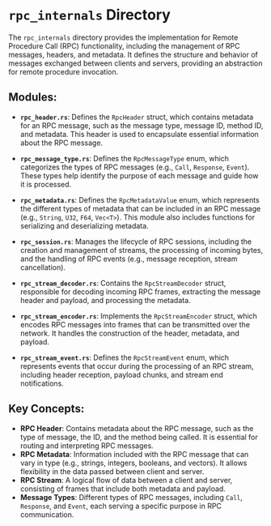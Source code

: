 # `rpc_internals` Directory

The `rpc_internals` directory provides the implementation for Remote Procedure Call (RPC) functionality, including the management of RPC messages, headers, and metadata. It defines the structure and behavior of messages exchanged between clients and servers, providing an abstraction for remote procedure invocation.

## Modules:

* **`rpc_header.rs`**: Defines the `RpcHeader` struct, which contains metadata for an RPC message, such as the message type, message ID, method ID, and metadata. This header is used to encapsulate essential information about the RPC message.

* **`rpc_message_type.rs`**: Defines the `RpcMessageType` enum, which categorizes the types of RPC messages (e.g., `Call`, `Response`, `Event`). These types help identify the purpose of each message and guide how it is processed.

* **`rpc_metadata.rs`**: Defines the `RpcMetadataValue` enum, which represents the different types of metadata that can be included in an RPC message (e.g., `String`, `U32`, `F64`, `Vec<T>`). This module also includes functions for serializing and deserializing metadata.

* **`rpc_session.rs`**: Manages the lifecycle of RPC sessions, including the creation and management of streams, the processing of incoming bytes, and the handling of RPC events (e.g., message reception, stream cancellation).

* **`rpc_stream_decoder.rs`**: Contains the `RpcStreamDecoder` struct, responsible for decoding incoming RPC frames, extracting the message header and payload, and processing the metadata.

* **`rpc_stream_encoder.rs`**: Implements the `RpcStreamEncoder` struct, which encodes RPC messages into frames that can be transmitted over the network. It handles the construction of the header, metadata, and payload.

* **`rpc_stream_event.rs`**: Defines the `RpcStreamEvent` enum, which represents events that occur during the processing of an RPC stream, including header reception, payload chunks, and stream end notifications.

## Key Concepts:

* **RPC Header**: Contains metadata about the RPC message, such as the type of message, the ID, and the method being called. It is essential for routing and interpreting RPC messages.
* **RPC Metadata**: Information included with the RPC message that can vary in type (e.g., strings, integers, booleans, and vectors). It allows flexibility in the data passed between client and server.
* **RPC Stream**: A logical flow of data between a client and server, consisting of frames that include both metadata and payload.
* **Message Types**: Different types of RPC messages, including `Call`, `Response`, and `Event`, each serving a specific purpose in RPC communication.
